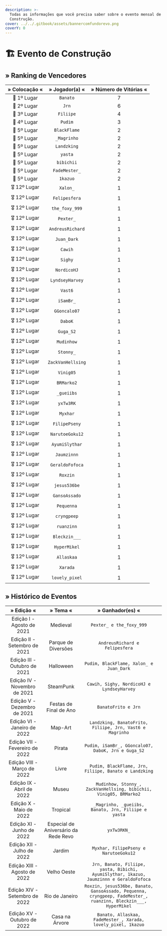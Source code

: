```yaml
---
description: >-
  Todas as informações que você precisa saber sobre o evento mensal de
  Construção.
cover: ../../.gitbook/assets/bannercomfundorevo.png
coverY: 0
---
```


# 🏗 Evento de Construção

## » Ranking de Vencedores

| » Colocação « |   » Jogador(a) «  | » Número de Vitórias « |
| :-----------: | :---------------: | :--------------------: |
|  🥇 1º Lugar  |      `Banato`     |            7           |
|  🥈 2º Lugar  |       `Jrn`       |            6           |
|  🥉 3º Lugar  |     `Filiipe`     |            4           |
|  🏅 4º Lugar  |      `Pudim`      |            3           |
|  🏅 5º Lugar  |    `BlackFlame`   |            2           |
|  🏅 5º Lugar  |    `_Magrinho`    |            2           |
|  🏅 5º Lugar  |    `Landzking`    |            2           |
|  🏅 5º Lugar  |      `yasta`      |            2           |
|  🏅 5º Lugar  |     `bibichii`    |            2           |
|  🏅 5º Lugar  |   `FadeMester_`   |            2           |
|  🏅 5º Lugar  |      `1kazuo`     |            2           |
| 🎖️ 12º Lugar |      `Xalon_`     |            1           |
| 🎖️ 12º Lugar |   `Felipesfera`   |            1           |
| 🎖️ 12º Lugar |   `the_foxy_999`  |            1           |
| 🎖️ 12º Lugar |     `Pexter_`     |            1           |
| 🎖️ 12º Lugar |  `AndreusRichard` |            1           |
| 🎖️ 12º Lugar |    `Juan_Dark`    |            1           |
| 🎖️ 12º Lugar |      `Cawih`      |            1           |
| 🎖️ 12º Lugar |      `Sighy`      |            1           |
| 🎖️ 12º Lugar |    `NordicoHJ`    |            1           |
| 🎖️ 12º Lugar |  `LyndseyHarvey`  |            1           |
| 🎖️ 12º Lugar |      `Vast6`      |            1           |
| 🎖️ 12º Lugar |     `iSamBr_`     |            1           |
| 🎖️ 12º Lugar |    `GGoncalo07`   |            1           |
| 🎖️ 12º Lugar |      `DaboK`      |            1           |
| 🎖️ 12º Lugar |     `Guga_S2`     |            1           |
| 🎖️ 12º Lugar |     `Mudinhow`    |            1           |
| 🎖️ 12º Lugar |     `Stonny_`     |            1           |
| 🎖️ 12º Lugar | `ZackVanHellsing` |            1           |
| 🎖️ 12º Lugar |     `Vinig05`     |            1           |
| 🎖️ 12º Lugar |     `BRMarko2`    |            1           |
| 🎖️ 12º Lugar |     `_gueiibs`    |            1           |
| 🎖️ 12º Lugar |     `yxTw3RK`     |            1           |
| 🎖️ 12º Lugar |      `Myxhar`     |            1           |
| 🎖️ 12º Lugar |   `FilipePseny`   |            1           |
| 🎖️ 12º Lugar |  `NarutoeGoku12`  |            1           |
| 🎖️ 12º Lugar |   `AyumiSlythar`  |            1           |
| 🎖️ 12º Lugar |    `Jaumzinnn`    |            1           |
| 🎖️ 12º Lugar |  `GeraldoFofoca`  |            1           |
| 🎖️ 12º Lugar |      `Roxzin`     |            1           |
| 🎖️ 12º Lugar |    `jesus536be`   |            1           |
| 🎖️ 12º Lugar |   `GansoAssado`   |            1           |
| 🎖️ 12º Lugar |     `Pequenna`    |            1           |
| 🎖️ 12º Lugar |    `cryngpeep`    |            1           |
| 🎖️ 12º Lugar |     `ruanzinn`    |            1           |
| 🎖️ 12º Lugar |   `Bleckzin___`   |            1           |
| 🎖️ 12º Lugar |    `HyperMikel`   |            1           |
| 🎖️ 12º Lugar |     `Allaskaa`    |            1           |
| 🎖️ 12º Lugar |      `Xarada`     |            1           |
| 🎖️ 12º Lugar |   `lovely_pixel`  |            1           |

## » Histórico de Eventos

<table><thead><tr><th align="center">» Edição «</th><th align="center">» Tema «</th><th align="center">» Ganhador(es) «</th><th data-hidden></th></tr></thead><tbody><tr><td align="center">Edição I - Agosto de 2021</td><td align="center">Medieval</td><td align="center"><code>Pexter_ e the_foxy_999</code></td><td></td></tr><tr><td align="center">Edição II - Setembro de 2021</td><td align="center">Parque de Diversões</td><td align="center"><code>AndreusRichard e Felipesfera</code></td><td></td></tr><tr><td align="center">Edição III - Outubro de 2021</td><td align="center">Halloween</td><td align="center"><code>Pudim, BlackFlame, Xalon_ e Juan_Dark</code></td><td></td></tr><tr><td align="center">Edição IV - Novembro de 2021</td><td align="center">SteamPunk</td><td align="center"><code>Cawih, Sighy, NordicoHJ e LyndseyHarvey</code></td><td></td></tr><tr><td align="center">Edição V - Dezembro de 2021</td><td align="center">Festas de Final de Ano</td><td align="center"><code>BanatoFrito e Jrn</code></td><td></td></tr><tr><td align="center">Edição VI - Janeiro de 2022</td><td align="center">Map-Art</td><td align="center"><code>Landzking, BanatoFrito, Filiipe, Jrn, Vast6 e Magrinho</code></td><td></td></tr><tr><td align="center">Edição VII - Fevereiro de 2022</td><td align="center">Pirata</td><td align="center"><code>Pudim, iSamBr_, GGoncalo07, DaboK, Jrn e Guga_S2</code></td><td></td></tr><tr><td align="center">Edição VIII - Março de 2022</td><td align="center">Livre</td><td align="center"><code>Pudim, BlackFlame, Jrn, Filiipe, Banato e Landzking</code></td><td></td></tr><tr><td align="center">Edição IX - Abril de 2022</td><td align="center">Museu</td><td align="center"><code>Mudinhow, Stonny_, ZackVanHellsing, bibichii, Vinig05, BRMarko2</code></td><td></td></tr><tr><td align="center">Edição X - Maio de 2022</td><td align="center">Tropical</td><td align="center"><code>_Magrinho, _gueiibs, Banato, Jrn, Filiipe e yasta</code></td><td></td></tr><tr><td align="center">Edição XI - Junho de 2022</td><td align="center">Especial de Aniversário da Rede Revo</td><td align="center"><code>yxTw3RKN_</code></td><td></td></tr><tr><td align="center">Edição XII - Julho de 2022</td><td align="center">Jardim</td><td align="center"><code>Myxhar, FilipePseny e NarutoeGoku12</code></td><td></td></tr><tr><td align="center">Edição XIII - Agosto de 2022</td><td align="center">Velho Oeste</td><td align="center"><code>Jrn, Banato, Filiipe, yasta, Bibichi, AyumiSlythar, 1kazuo, Jaumzinnn e GeraldoFofoca</code></td><td></td></tr><tr><td align="center">Edição XIV - Setembro de 2022</td><td align="center">Rio de Janeiro</td><td align="center"><code>Roxzin, jesus536be, Banato, GansoAssado, Pequenna, cryngpeep, FadeMester_, ruanzinn, Bleckzin___, HyperMikel</code></td><td></td></tr><tr><td align="center">Edição XV - Outubro de 2022</td><td align="center">Casa na Árvore</td><td align="center"><code>Banato, Allaskaa, FadeMester_, Xarada, lovely_pixel, 1kazuo</code></td><td></td></tr></tbody></table>
